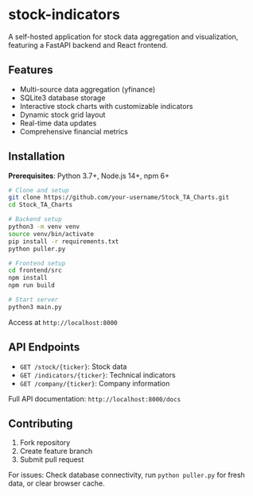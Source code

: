 # stock-indicators

A self-hosted application for stock data aggregation and visualization, featuring a FastAPI backend and React frontend.

## Features
- Multi-source data aggregation (yfinance)
- SQLite3 database storage
- Interactive stock charts with customizable indicators
- Dynamic stock grid layout
- Real-time data updates
- Comprehensive financial metrics

## Installation

**Prerequisites**: Python 3.7+, Node.js 14+, npm 6+

```bash
# Clone and setup
git clone https://github.com/your-username/Stock_TA_Charts.git
cd Stock_TA_Charts

# Backend setup
python3 -m venv venv
source venv/bin/activate
pip install -r requirements.txt
python puller.py

# Frontend setup
cd frontend/src
npm install
npm run build

# Start server
python3 main.py
```

Access at `http://localhost:8000`

## API Endpoints
- `GET /stock/{ticker}`: Stock data
- `GET /indicators/{ticker}`: Technical indicators
- `GET /company/{ticker}`: Company information

Full API documentation: `http://localhost:8000/docs`

## Contributing
1. Fork repository
2. Create feature branch
3. Submit pull request

For issues: Check database connectivity, run `python puller.py` for fresh data, or clear browser cache.
